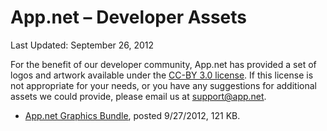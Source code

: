 # App.net – Developer Assets

Last Updated: September 26, 2012

For the benefit of our developer community, App.net has provided a set of logos and artwork available under the [CC-BY 3.0 license](http://creativecommons.org/licenses/by/3.0/). If this license is not appropriate for your needs, or you have any suggestions for additional assets we could provide, please email us at [support@app.net](mailto:support@app.net).

* [App.net Graphics Bundle](https://d1f0fplrc06slp.cloudfront.net/downloads/adn-graphics-20120927.zip), posted 9/27/2012, 121 KB.
